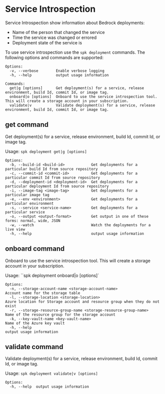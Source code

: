 # Service Introspection

Service Introspection show information about Bedrock deployments:

- Name of the person that changed the service
- Time the service was changed or errored
- Deployment state of the service is

To use service introspection use the `spk deployment` commands. The following
options and commands are supported:

```
Options:
  -v, --verbose        Enable verbose logging
  -h, --help           output usage information

Commands:
  get|g [options]      Get deployment(s) for a service, release environment, build Id, commit Id, or image tag.
  onboard|o [options]  Onboard to use the service introspection tool. This will create a storage account in your subscription.
  validate|v           Validate deployment(s) for a service, release environment, build Id, commit Id, or image tag.

```

## get command

Get deployment(s) for a service, release environment, build Id, commit Id, or
image tag.

Usage: `spk deployment get|g [options]`

```
Options:
  -b, --build-id <build-id>            Get deployments for a particular build Id from source repository
  -c, --commit-id <commit-id>          Get deployments for a particular commit Id from source repository
  -d, --deployment-id <deployment-id>  Get deployments for a particular deployment Id from source repository
  -i, --image-tag <image-tag>          Get deployments for a particular image tag
  -e, --env <environment>              Get deployments for a particular environment
  -s, --service <service-name>         Get deployments for a particular service
  -o, --output <output-format>         Get output in one of these forms: normal, wide, JSON
  -w, --watch                          Watch the deployments for a live view
  -h, --help                           output usage information

```

## onboard command

Onboard to use the service introspection tool. This will create a storage
account in your subscription.

Usage: ``spk deployment onboard|o [options]`

```
Options:
  -n, --storage-account-name <storage-account-name>                Account name for the storage table
  -l, --storage-location <storage-location>                        Azure location for Storage account and resource group when they do not exist
  -r, --storage-resource-group-name <storage-resource-group-name>  Name of the resource group for the storage account
  -k, --key-vault-name <key-vault-name>                            Name of the Azure key vault
  -h, --help                                                       output usage information

```

## validate command

Validate deployment(s) for a service, release environment, build Id, commit Id,
or image tag.

Usage: `spk deployment validate|v [options]`

```
Options:
  -h, --help  output usage information

```
